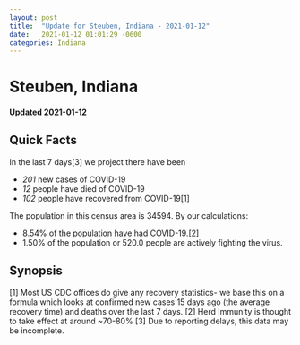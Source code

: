 ```yaml
---
layout: post
title:  "Update for Steuben, Indiana - 2021-01-12"
date:   2021-01-12 01:01:29 -0600
categories: Indiana
---
```


# Steuben, Indiana
#### Updated 2021-01-12

## Quick Facts

In the last 7 days[3] we project there have been
- *201* new cases of COVID-19
- *12* people have died of COVID-19
- *102* people have recovered from COVID-19[1]

The population in this census area is 34594. By our calculations:
- 8.54% of the population have had COVID-19.[2]
- 1.50% of the population or 520.0 people are actively fighting the virus.

## Synopsis




[1] Most US CDC offices do give any recovery statistics- we base this on a formula which looks at confirmed new cases
15 days ago (the average recovery time) and deaths over the last 7 days.
[2] Herd Immunity is thought to take effect at around ~70-80%
[3] Due to reporting delays, this data may be incomplete. 
    